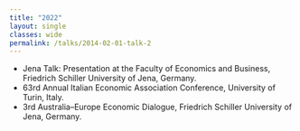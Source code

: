 ```yaml
---
title: "2022"
layout: single
classes: wide
permalink: /talks/2014-02-01-talk-2
---
```


- Jena Talk: Presentation at the Faculty of Economics and Business, Friedrich Schiller University of Jena, Germany.
- 63rd Annual Italian Economic Association Conference, University of Turin, Italy.
- 3rd Australia–Europe Economic Dialogue, Friedrich Schiller University of Jena, Germany.



